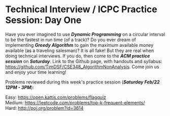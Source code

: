 # Technical Interview / ICPC Practice Session: Day One

Have you ever imagined to use ***Dynamic Programming*** on a circular interval to be the fastest in run time (of a track)? Do you ever dream of implementing ***Greedy Algorithm*** to gain the maximum available money available (as a traveling salesman)? It is all fake! But they are real when doing technical interviews. If you do, then come to the ***ACM practice session*** on ***Saturday***. Link to the Github page, with handouts and syllabus: https://github.com/TimDSF/CSE348_AlgorithmNonAnalysis. Come join us and enjoy your time learning!

Problems reviewed during this week's practice session (***Saturday Feb/22 12PM - 3PM***):

Easy: https://open.kattis.com/problems/flagquiz  
Medium: https://leetcode.com/problems/top-k-frequent-elements/  
Hard: http://poj.org/problem?id=3614  